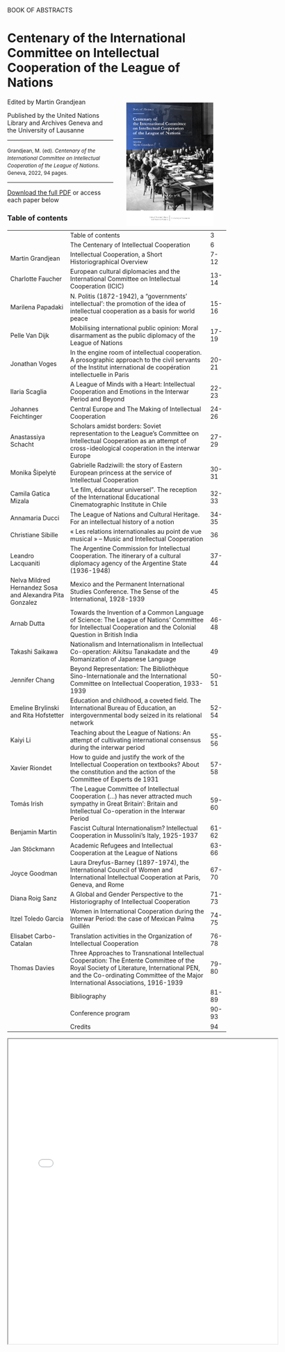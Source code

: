 BOOK OF ABSTRACTS

# Centenary of the International Committee on Intellectual Cooperation of the League of Nations

<a href=""><img src="images/IntellectualCooperation_2022_cover.png" width="200" style="float:right" hspace="30" vspace="10"></a>

Edited by Martin Grandjean

Published by the United Nations Library and Archives Geneva and the University of Lausanne

<hr>

<small>Grandjean, M. (ed). _Centenary of the International Committee on Intellectual Cooperation of the League of Nations_. Geneva, 2022, 94 pages.</small>

<hr>

[Download the full PDF](url) or access each paper below

### Table of contents

|  |  |  |
| --- | --- | --- |
|  | Table of contents | 3 |
|  | The Centenary of Intellectual Cooperation | 6 |
| Martin Grandjean | Intellectual Cooperation, a Short Historiographical Overview | 7-12 |
| Charlotte Faucher | European cultural diplomacies and the International Committee on Intellectual Cooperation (ICIC) | 13-14 |
| Marilena Papadaki | N. Politis (1872-1942), a “governments’ intellectual’: the promotion of the idea of intellectual cooperation as a basis for world peace | 15-16 |
| Pelle Van Dijk | Mobilising international public opinion: Moral disarmament as the public diplomacy of the League of Nations |  17-19 |
| Jonathan Voges | In the engine room of intellectual cooperation. A prosographic approach to the civil servants of the Institut international de coopération intellectuelle in Paris | 20-21 |
| Ilaria Scaglia | A League of Minds with a Heart: Intellectual Cooperation and Emotions in the Interwar Period and Beyond | 22-23 |
| Johannes Feichtinger | Central Europe and The Making of Intellectual Cooperation | 24-26 |
| Anastassiya Schacht | Scholars amidst borders: Soviet representation to the League’s Committee on Intellectual Cooperation as an attempt of cross-ideological cooperation in the interwar Europe | 27-29 |
| Monika Šipelytė | Gabrielle Radziwill: the story of Eastern European princess at the service of Intellectual Cooperation | 30-31 |
| Camila Gatica Mizala | ‘Le film, éducateur universel”. The reception of the International Educational Cinematographic Institute in Chile | 32-33 |
| Annamaria Ducci | The League of Nations and Cultural Heritage. For an intellectual history of a notion | 34-35 |
| Christiane Sibille | « Les relations internationales au point de vue musical » – Music and Intellectual Cooperation | 36 |
| Leandro Lacquaniti | The Argentine Commission for Intellectual Cooperation. The itinerary of a cultural diplomacy agency of the Argentine State (1936-1948) | 37-44 |
| Nelva Mildred Hernandez Sosa and Alexandra Pita Gonzalez | Mexico and the Permanent International Studies Conference. The Sense of the International, 1928-1939 | 45 |
| Arnab Dutta | Towards the Invention of a Common Language of Science: The League of Nations’ Committee for Intellectual Cooperation and the Colonial Question in British India | 46-48 |
| Takashi Saikawa | Nationalism and Internationalism in Intellectual Co-operation: Aikitsu Tanakadate and the Romanization of Japanese Language | 49 |
| Jennifer Chang | Beyond Representation: The Bibliothèque Sino-Internationale and the International Committee on Intellectual Cooperation, 1933-1939 | 50-51 |
| Emeline Brylinski and Rita Hofstetter | Education and childhood, a coveted field. The International Bureau of Education, an intergovernmental body seized in its relational network | 52-54 |
| Kaiyi Li | Teaching about the League of Nations: An attempt of cultivating international consensus during the interwar period | 55-56 |
| Xavier Riondet | How to guide and justify the work of the Intellectual Cooperation on textbooks? About the constitution and the action of the Committee of Experts de 1931 | 57-58 |
| Tomás Irish | ‘The League Committee of Intellectual Cooperation (…) has never attracted much sympathy in Great Britain’: Britain and Intellectual Co-operation in the Interwar Period | 59-60 |
| Benjamin Martin | Fascist Cultural Internationalism? Intellectual Cooperation in Mussolini’s Italy, 1925-1937 | 61-62 |
| Jan Stöckmann | Academic Refugees and Intellectual Cooperation at the League of Nations | 63-66 |
| Joyce Goodman | Laura Dreyfus-Barney (1897-1974), the International Council of Women and International Intellectual Cooperation at Paris, Geneva, and Rome | 67-70 |
| Diana Roig Sanz | A Global and Gender Perspective to the Historiography of Intellectual Cooperation | 71-73 |
| Itzel Toledo Garcia | Women in International Cooperation during the Interwar Period: the case of Mexican Palma Guillén | 74-75 |
| Elisabet Carbo-Catalan | Translation activities in the Organization of Intellectual Cooperation | 76-78 |
| Thomas Davies | Three Approaches to Transnational Intellectual Cooperation: The Entente Committee of the Royal Society of Literature, International PEN, and the Co-ordinating Committee of the Major International Associations, 1916-1939 | 79-80 |
|  | Bibliography | 81-89 |
|  | Conference program | 90-93 |
|  | Credits | 94 |

<iframe src="files/" width="620px" height="700px">

  
  
